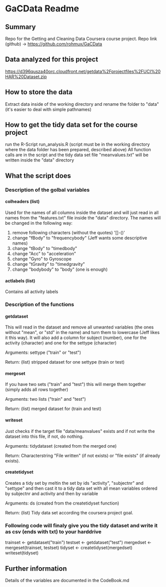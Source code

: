 # GaCData Readme

## Summary
Repo for the Getting and Cleaning Data Coursera course project.
Repo link (github) -> https://github.com/rohmux/GaCData

## Data analyzed for this project
https://d396qusza40orc.cloudfront.net/getdata%2Fprojectfiles%2FUCI%20HAR%20Dataset.zip

## How to store the data
Extract data inside of the working directory and rename the folder to "data" (it's easier to deal with simple pathnames)

## How to get the tidy data set for the course project
run the R-Script run_analysis.R (script must be in the working directory where the data folder has been prepared, described above)
All function calls are in the script and the tidy data set file "meanvalues.txt" will be written inside the "data" directory

## What the script does
### Description of the golbal variables

#### colheaders (list)
Used for the names of all columns inside the dataset and will just read in all names from the "features.txt" file inside the "data" directory.
The names will be changed in the following way:
1. remove following characters (without the quotes) '[]-()'
2. change "fBody" to "frequencybody" (Jeff wants some descriptive names)
3. change "tBody" to "timedbody"
4. change "Acc" to "acceleration"
5. change "Gyro" to Gyroscope
6. change "tGravity" to "timedgravity"
7. change "bodybody" to "body" (one is enough)

#### actlabels (list)
Contains all activity labels


### Description of the functions
#### getdataset
This will read in the dataset and remove all unwanted variables (the ones without "mean", or "std" in the name) and turn them to lowercase (Jeff likes it this way).
It will also add a column for subject (number), one for the activity (character) and one for the settype (character)

Arguments:
settype ("train" or "test")

Return: (list)
stripped dataset for one settype (train or test)

#### mergeset
If you have two sets ("train" and "test") this will merge them together (simply adds all rows together)

Arguments:
two lists ("train" and "test")

Return: (list)
merged dataset for (train and test)

#### writeset
Just checks if the target file "data/meanvalues" exists and if not write the dataset into this file, if not, do nothing.

Arguments:
tidydataset (created from the merged one)

Return:
Characterstring "File written" (if not exists) or "file exists" (if already exists).

#### createtidyset
Creates a tidy set by meltin the set by ids "activity", "subjectnr" and "settype" and then cast it to a tidy data set with all mean variables ordered by subjectnr and activity and then by variable

Arguments:
ds (created from the createtidyset function)

Return: (list)
Tidy data set according the coursera project goal.

### Following code will finaly give you the tidy dataset and write it as csv (ends with txt) to your harddrive
trainset <- getdataset("train")
testset <- getdataset("test")
mergedset <- mergeset(trainset, testset)
tidyset <- createtidyset(mergedset)
writeset(tidyset)

## Further information
Details of the variables are documented in the CodeBook.md